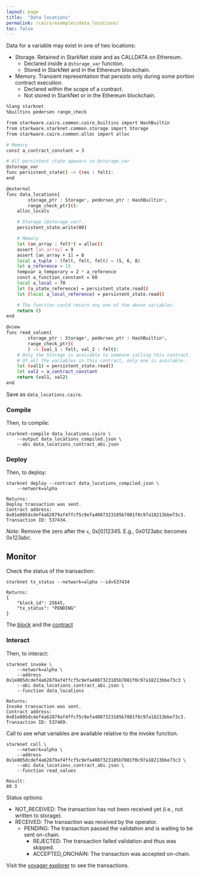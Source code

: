 ```yaml
---
layout: page
title:  "Data locations"
permalink: /cairo/examples/data_locations/
toc: false
---
```


Data for a variable may exist in one of two locations:

- Storage. Retained in StarkNet state and as CALLDATA on Ethereum.
    - Declared inside a `@storage_var` function.
    - Stored in StarkNet and in the Ethereum blockchain.
- Memory. Transient representation that persists only during some portion
contract execution.
    - Declared within the scope of a contract.
    - Not stored in StarkNet or in the Ethereum blockchain.

```sh
%lang starknet
%builtins pedersen range_check

from starkware.cairo.common.cairo_builtins import HashBuiltin
from starkware.starknet.common.storage import Storage
from starkware.cairo.common.alloc import alloc

# Memory
const a_contract_constant = 3

# All persistent state appears in @storage_var
@storage_var
func persistent_state() -> (res : felt):
end

@external
func data_locations{
        storage_ptr : Storage*, pedersen_ptr : HashBuiltin*,
        range_check_ptr}():
    alloc_locals

    # Storage (@storage_var).
    persistent_state.write(80)

    # Memory
    let (an_array : felt*) = alloc()
    assert [an_array] = 9
    assert [an_array + 1] = 8
    local a_tuple : (felt, felt, felt) = (5, 6, 8)
    let a_reference = 15
    tempvar a_temporary = 2 * a_reference
    const a_function_constant = 60
    local a_local = 70
    let (a_state_reference) = persistent_state.read()
    let (local a_local_reference) = persistent_state.read()

    # The function could return any one of the above variables.
    return ()
end

@view
func read_values{
        storage_ptr : Storage*, pedersen_ptr : HashBuiltin*,
        range_check_ptr}(
        ) -> (val_1 : felt, val_2 : felt):
    # Only the Storage is avaliable to someone calling this contract.
    # Of all the variables in this contract, only one is available.
    let (val1) = persistent_state.read()
    let val2 = a_contract_constant
    return (val1, val2)
end
```
Save as `data_locations.cairo`.

### Compile

Then, to compile:
```
starknet-compile data_locations.cairo \
    --output data_locations_compiled.json \
    --abi data_locations_contract_abi.json
```
### Deploy

Then, to deploy:
```
starknet deploy --contract data_locations_compiled.json \
    --network=alpha

Returns:
Deploy transaction was sent.
Contract address: 0x01e805dcdef4a62879af4ffcf5c9efa4087323105b7081f0c97a18213bbe73c3.
Transaction ID: 537434.
```

*Note:* Remove the zero after the `x`, 0x[0]12345. E.g., 0x0123abc becomes 0x123abc.

## Monitor

Check the status of the transaction:

```
starknet tx_status --network=alpha --id=537434

Returns:
{
    "block_id": 25645,
    "tx_status": "PENDING"
}
```
The [block](https://voyager.online/block/25645) and the
[contract](https://voyager.online/contract/0x1e805dcdef4a62879af4ffcf5c9efa4087323105b7081f0c97a18213bbe73c3#state)

### Interact

Then, to interact:


```
starknet invoke \
    --network=alpha \
    --address 0x1e805dcdef4a62879af4ffcf5c9efa4087323105b7081f0c97a18213bbe73c3 \
    --abi data_locations_contract_abi.json \
    --function data_locations

Returns:
Invoke transaction was sent.
Contract address: 0x01e805dcdef4a62879af4ffcf5c9efa4087323105b7081f0c97a18213bbe73c3.
Transaction ID: 537469.
```
Call to see what variables are available relative to the invoke function.
```
starknet call \
    --network=alpha \
    --address 0x1e805dcdef4a62879af4ffcf5c9efa4087323105b7081f0c97a18213bbe73c3 \
    --abi data_locations_contract_abi.json \
    --function read_values

Result:
80 3
```
Status options:

- NOT_RECEIVED: The transaction has not been received yet (i.e., not written to storage).
- RECEIVED: The transaction was received by the operator.
    - PENDING: The transaction passed the validation and is waiting to be sent on-chain.
        - REJECTED: The transaction failed validation and thus was skipped.
        - ACCEPTED_ONCHAIN: The transaction was accepted on-chain.


Visit the [voyager explorer](https://voyager.online/) to see the transactions.